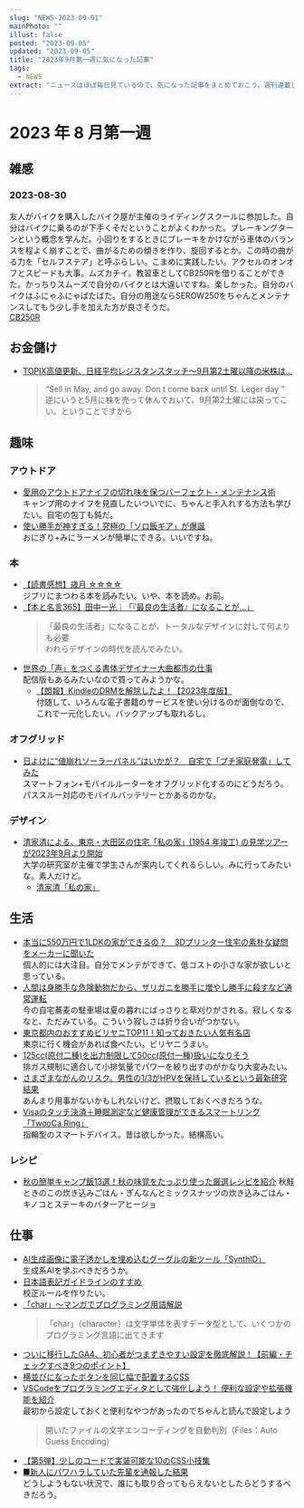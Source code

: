 ```yaml
---
slug: "NEWS-2023-09-01"
mainPhoto: ""
illust: false
posted: "2023-09-05"
updated: "2023-09-05"
title: "2023年9月第一週に気になった記事"
tags:
  - NEWS
extract: "ニュースはほぼ毎日見ているので、気になった記事をまとめておこう。週刊連載したい。"
---
```


# 2023 年 8 月第一週

## 雑感

### 2023-08-30
友人がバイクを購入したバイク屋が主催のライディングスクールに参加した。自分はバイクに乗るのが下手くそだということがよくわかった。ブレーキングターンという概念を学んだ。小回りをするときにブレーキをかけながら車体のバランスを程よく崩すことで、曲がるための傾きを作り、旋回するとか。この時の曲がる力を「セルフステア」と呼ぶらしい。こまめに実践したい。アクセルのオンオフとスピードも大事。ムズカチイ。教習車としてCB250Rを借りることができた。かっちりスムーズで自分のバイクとは大違いですね。楽しかった。自分のバイクはふにゃふにゃばたばた。自分の用途ならSEROW250をちゃんとメンテナンスしてもう少し手を加えた方が良さそうだ。  
[CB250R](https://www.honda.co.jp/CB250R/)  

## お金儲け
- [TOPIX高値更新、日経平均レジスタンスタッチ～9月第2土曜以降の米株は…](http://hiroko.yutaka-shoji.co.jp/2023/09/topix92.html)  
  > “Sell in May, and go away. Don t come back until St. Leger day ”  
  >逆にいうと5月に株を売って休んでおいて、9月第2土曜には戻ってこい。ということですから

## 趣味
### アウトドア
- [愛用のアウトドアナイフの切れ味を保つパーフェクト・メンテナンス術](https://www.bepal.net/archives/194844)  
  キャンプ用のナイフを見直したいついでに、ちゃんと手入れする方法も学びたい。自宅の包丁も鈍だ。
- [使い勝手が神すぎる！究極の「ソロ飯ギア」が爆誕](https://yamahack.com/5823)  
  おにぎり+みにラーメンが簡単にできる。いいですね。
### 本
- [【読書感想】歳月 ☆☆☆☆](https://fujipon.hatenadiary.com/entry/saigetusuzuki)  
  ジブリにまつわる本を読みたい。いや、本を読め。お前。
- [【本と名言365】田中一光｜「『最良の生活者』になることが…」](https://casabrutus.com/categories/culture/371346)  
  > 「最良の生活者」になることが、トータルなデザインに対して何よりも必要  
  われらデザインの時代を読んでみたい。
- [世界の「声」をつくる書体デザイナー大曲都市の仕事](http://www.idea-mag.com/idea_magazine/idea-no-403/)  
  配信版もあるみたいなので買ってみようかな。
  - [【朗報】KindleのDRMを解除したよ！【2023年度版】](https://www.taikutsu-mccartney.com/kindle-drm-pdf/)  
    付随して、いろんな電子書籍のサービスを使い分けるのが面倒なので、これで一元化したい。バックアップも取れるし。
### オフグリッド
- [日よけに“値崩れソーラーパネル”はいかが？　自宅で「プチ家庭発電」してみた](https://www.itmedia.co.jp/news/articles/2308/31/news175.html)  
  スマートフォン+モバイルルーターをオフグリッド化するのにどうだろう。パススルー対応のモバイルバッテリーとかあるのかな。
### デザイン
- [清家清による、東京・大田区の住宅「私の家」(1954 年竣工) の見学ツアーが2023年9月より開始](https://architecturephoto.net/189097/)  
  大学の研究室が主催で学生さんが案内してくれるらしい。みに行ってみたいな。素人だけど。  
  - [清家清「私の家」](https://sites.google.com/view/seikehouse/home)

## 生活
- [本当に550万円で1LDKの家ができるの？　3Dプリンター住宅の素朴な疑問をメーカーに聞いた](https://www.itmedia.co.jp/news/articles/2309/02/news035.html)  
  個人的には大注目。自分でメンテができて、低コストの小さな家が欲しいと思っている。
- [人間は身勝手な危険動物だから、ザリガニを勝手に増やし勝手に殺すなど通常運転](https://p-shirokuma.hatenadiary.com/entry/20230904/1693789559)  
  今の自宅蕎麦の駐車場は夏の暮れにばっさりと草刈りがされる。寂しくなるなと、ただみている。こういう寂しさは折り合いがつかない。
- [東京都内のおすすめビリヤニTOP11！知っておきたい人気有名店](https://macaro-ni.jp/131906)  
  東京に行く機会があれば食べたい。ビリヤニうまい。
- [125cc(原付二種)を出力制限して50cc(原付一種)扱いになりそう](https://kojintekibikematomeblog.com/archives/125cc%e5%8e%9f%e4%bb%98%e4%ba%8c%e7%a8%ae%e3%82%92%e5%87%ba%e5%8a%9b%e5%88%b6%e9%99%90%e3%81%97%e3%81%a650cc%e5%8e%9f%e4%bb%98%e4%b8%80%e7%a8%ae%e6%89%b1%e3%81%84%e3%81%ab.html)  
  排ガス規制に適合して小排気量でパワーを絞り出すのがかなり大変みたい。
- [さまざまながんのリスク。男性の1/3がHPVを保持しているという最新研究結果](https://www.gizmodo.jp/2023/09/mens-hpv.html)  
  あんまり用事がないかもしれないけど、摂取しておくべきだろうな。
- [Visaのタッチ決済＋睡眠測定など健康管理ができるスマートリング「TwooCa Ring」](https://japan.cnet.com/article/35208763/)  
  指輪型のスマートデバイス。昔は欲しかった。結構高い。
### レシピ
- [秋の簡単キャンプ飯13選！秋の味覚をたっぷり使った厳選レシピを紹介](https://www.bepal.net/archives/347314)
  秋鮭ときのこの炊き込みごはん・ぎんなんとミックスナッツの炊き込みごはん・キノコとステーキのバターアヒージョ

## 仕事
- [AI生成画像に電子透かしを埋め込むグーグルの新ツール「SynthID」](https://japan.cnet.com/article/35208600/)  
  生成系AIを学ぶべきだろうか。
- [日本語表記ガイドラインのすすめ](https://heartbeats.jp/hbblog/2023/08/japanese-style-guide.html)  
  校正ルールを作りたい。
- [「char」～マンガでプログラミング用語解説](https://codezine.jp/article/detail/17965?p=5)
  > 「char」（character）は文字単体を表すデータ型として、いくつかのプログラミング言語に出てきます
- [ついに移行したGA4、初心者がつまずきやすい設定を徹底解説！【前編・チェックすべき9つのポイント】](https://webtan.impress.co.jp/e/2023/09/05/45440)
- [横並びになったボタンを同じ幅で配置するCSS](https://yuheiy.com/2022-08-14-same-width-buttons)
- [VSCodeをプログラミングエディタとして強化しよう！ 便利な設定や拡張機能を紹介](https://codezine.jp/article/detail/18224)  
  最初から設定しておくと便利なやつがあったのでちゃんと読んで設定しよう
  > 開いたファイルの文字エンコーディングを自動判別（Files：Auto Guess Encoding）
- [【第5弾】少しのコードで実装可能な10のCSS小技集](https://www.webcreatorbox.com/tech/css-tips-5)
- [■新人にパワハラしていた先輩を通報した結果](https://anond.hatelabo.jp/20230830203626)  
  どうしようもない状況で、誰にも取り合ってもらえないとしたらどうするべきだろう。